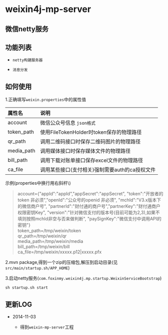 weixin4j-mp-server
==================

微信netty服务
------------

功能列表
-------

* `netty构建服务器`

* `消息分发`

如何使用
--------
1.正确填写`weixin.properties`中的属性值

| 属性名       |       说明      |
| :---------- | :-------------- |
| account     | 微信公众号信息 `json格式`  |
| token_path  | 使用FileTokenHolder时token保存的物理路径 |
| qr_path     | 调用二维码接口时保存二维码图片的物理路径 |
| media_path  | 调用媒体接口时保存媒体文件的物理路径 |
| bill_path   | 调用下载对账单接口保存excel文件的物理路径 |
| ca_file     | 调用某些接口(支付相关)强制需要auth的ca授权文件 |

示例(properties中换行用右斜杆\\)

> account={"appId":"appId","appSecret":"appSecret",
> "token":"开放者的token 非必须","openId":"公众号的openid 非必须",
> "mchId":"V3.x版本下的微信商户号",
> "partnerId":"财付通的商户号","partnerKey":"财付通商户权限密钥Key",
> "version":"针对微信支付的版本号(目前可能为2,3),如果不填则按照mchId非空与否来做判断",
> "paySignKey":"微信支付中调用API的密钥"} <br/>
> token_path=/tmp/weixin/token <br/>
> qr_path=/tmp/weixin/qr <br/>
> media_path=/tmp/weixin/media <br/>
> bill_path=/tmp/weixin/bill <br/>
> ca_file=/tmp/weixin/xxxxx.p12|xxxxx.pfx <br/>

2.mvn package,得到一个zip的压缩包,解压到启动目录(见`src/main/startup.sh/APP_HOME`)

3.启动netty服务(`com.foxinmy.weixin4j.mp.startup.WeixinServiceBootstrap`)
    
    sh startup.sh start
	
更新LOG
-------
* 2014-11-03

  + 得到`weixin-mp-server`工程